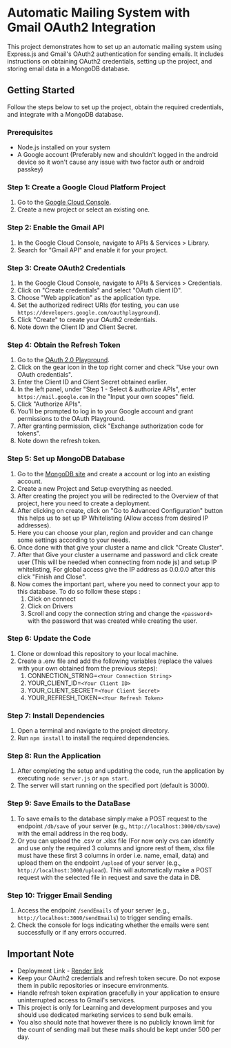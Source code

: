 # Automatic Mailing System with Gmail OAuth2 Integration

This project demonstrates how to set up an automatic mailing system using Express.js and Gmail's OAuth2 authentication for sending emails. It includes instructions on obtaining OAuth2 credentials, setting up the project, and storing email data in a MongoDB database.

## Getting Started

Follow the steps below to set up the project, obtain the required credentials, and integrate with a MongoDB database.

### Prerequisites

- Node.js installed on your system
- A Google account (Preferably new and shouldn't logged in the android device so it won't cause any issue with two factor auth or android passkey)

### Step 1: Create a Google Cloud Platform Project

1. Go to the [Google Cloud Console](https://console.cloud.google.com/).
2. Create a new project or select an existing one.

### Step 2: Enable the Gmail API

1. In the Google Cloud Console, navigate to APIs & Services > Library.
2. Search for "Gmail API" and enable it for your project.

### Step 3: Create OAuth2 Credentials

1. In the Google Cloud Console, navigate to APIs & Services > Credentials.
2. Click on "Create credentials" and select "OAuth client ID".
3. Choose "Web application" as the application type.
4. Set the authorized redirect URIs (for testing, you can use `https://developers.google.com/oauthplayground`).
5. Click "Create" to create your OAuth2 credentials.
6. Note down the Client ID and Client Secret.

### Step 4: Obtain the Refresh Token

1. Go to the [OAuth 2.0 Playground](https://developers.google.com/oauthplayground).
2. Click on the gear icon in the top right corner and check "Use your own OAuth credentials".
3. Enter the Client ID and Client Secret obtained earlier.
4. In the left panel, under "Step 1 - Select & authorize APIs", enter `https://mail.google.com` in the "Input your own scopes" field.
5. Click "Authorize APIs".
6. You'll be prompted to log in to your Google account and grant permissions to the OAuth Playground.
7. After granting permission, click "Exchange authorization code for tokens".
8. Note down the refresh token.

### Step 5: Set up MongoDB Database

1. Go to the [MongoDB site](https://www.mongodb.com/) and create a account or log into an existing account.
2. Create a new Project and Setup everything as needed.
3. After creating the project you will be redirected to the Overview of that project, here you need to create a deployment.
4. After clicking on create, click on "Go to Advanced Configuration" button this helps us to set up IP Whitelisting (Allow access from desired IP addresses).
5. Here you can choose your plan, region and provider and can change some settings according to your needs.
6. Once done with that give your cluster a name and click "Create Cluster".
7. After that Give your cluster a username and password and click create user (This will be needed when connecting from node js) and setup IP whitelisting, For global access give the IP address as 0.0.0.0 after this click "Finish and Close".
7. Now comes the important part, where you need to connect  your app to this database. To do so follow these steps :
    1. Click on connect
    2. Click on Drivers
    3. Scroll and copy the connection string and change the `<password>` with the password that was created while creating the user.


### Step 6: Update the Code

1. Clone or download this repository to your local machine.
2. Create a .env file and  add the following variables (replace the values with your own obtained from the previous steps):
    1. CONNECTION_STRING=`<Your Connection String>`
    2. YOUR_CLIENT_ID=`<Your Client ID>`
    3. YOUR_CLIENT_SECRET=`<Your Client Secret>`
    4. YOUR_REFRESH_TOKEN=`<Your Refresh Token>`

### Step 7: Install Dependencies

1. Open a terminal and navigate to the project directory.
2. Run `npm install` to install the required dependencies.

### Step 8: Run the Application

1. After completing the setup and updating the code, run the application by executing `node server.js` or `npm start`.
2. The server will start running on the specified port (default is 3000).

### Step 9: Save Emails to the DataBase

1. To save emails to the database simply make a POST request to the endpoint `/db/save` of your server (e.g., `http://localhost:3000/db/save`) with the email address in the req body.
2. Or you can upload the .csv or .xlsx file (For now only cvs can identify and use only the required 3 columns and ignore rest of them, xlsx file must have these first 3 columns in order i.e. name, email, data) and upload them on the endpoint `/upload` of your server (e.g., `http://localhost:3000/upload`). This will automatically make a POST request with the selected file in request and save the data in DB.

### Step 10: Trigger Email Sending

1. Access the endpoint `/sendEmails` of your server (e.g., `http://localhost:3000/sendEmails`) to trigger sending emails.
2. Check the console for logs indicating whether the emails were sent successfully or if any errors occurred.

## Important Note

- Deployment Link - [Render link](https://bulk-email-sender-5pem.onrender.com/api-docs/)
- Keep your OAuth2 credentials and refresh token secure. Do not expose them in public repositories or insecure environments.
- Handle refresh token expiration gracefully in your application to ensure uninterrupted access to Gmail's services.
- This project is only for Learning and development purposes and you should use dedicated marketing services to send bulk emails.
- You also should note that however there is no publicly known limit for the count of sending mail but these mails should be kept under 500 per day.
